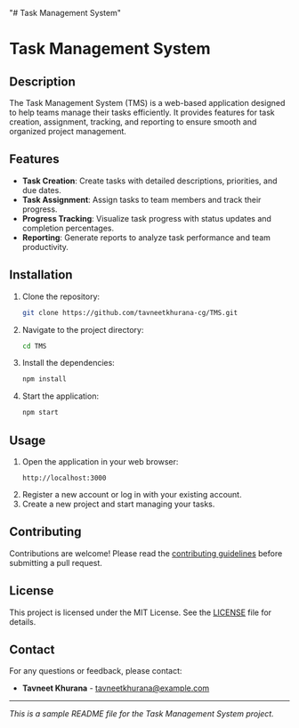 "# Task Management System" 
# Task Management System

## Description
The Task Management System (TMS) is a web-based application designed to help teams manage their tasks efficiently. It provides features for task creation, assignment, tracking, and reporting to ensure smooth and organized project management.

## Features
- **Task Creation**: Create tasks with detailed descriptions, priorities, and due dates.
- **Task Assignment**: Assign tasks to team members and track their progress.
- **Progress Tracking**: Visualize task progress with status updates and completion percentages.
- **Reporting**: Generate reports to analyze task performance and team productivity.

## Installation
1. Clone the repository:
    ```sh
    git clone https://github.com/tavneetkhurana-cg/TMS.git
    ```
2. Navigate to the project directory:
    ```sh
    cd TMS
    ```
3. Install the dependencies:
    ```sh
    npm install
    ```
4. Start the application:
    ```sh
    npm start
    ```

## Usage
1. Open the application in your web browser:
    ```
    http://localhost:3000
    ```
2. Register a new account or log in with your existing account.
3. Create a new project and start managing your tasks.

## Contributing
Contributions are welcome! Please read the [contributing guidelines](CONTRIBUTING.md) before submitting a pull request.

## License
This project is licensed under the MIT License. See the [LICENSE](LICENSE) file for details.

## Contact
For any questions or feedback, please contact:
- **Tavneet Khurana** - [tavneetkhurana@example.com](mailto:tavneetkhurana@example.com)

---

*This is a sample README file for the Task Management System project.*
